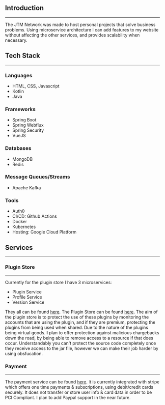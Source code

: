 ## Introduction
---
  
The JTM Network was made to host personal projects that solve business problems. Using microservice architecture I can add features to my website without affecting the other services, and provides scalability when necessary.

## Tech Stack
---

### Languages
- HTML, CSS, Javascript
- Kotlin
- Java

### Frameworks
- Spring Boot
- Spring Webflux
- Spring Security
- VueJS

### Databases
- MongoDB
- Redis

### Message Queues/Streams
- Apache Kafka

### Tools
- Auth0
- CI/CD: Github Actions
- Docker
- Kubernetes
- Hosting: Google Cloud Platform

## Services
---

### Plugin Store
---

Currently for the plugin store I have 3 microservices:
  - Plugin Service
  - Profile Service
  - Version Service

They all can be found [here](https://github.com/JTM-Network/minecraft-service). The Plugin Store can be found [here](https://www.jtm-network.com/products/store). The aim of the plugin store is to protect the use of these plugins by monitoring the accounts that are using the plugin, and if they are premium, protecting the plugins from being used when shared. Due to the nature of the plugins being virtual goods. I plan to offer protection against malicious chargebacks down the road, by being able to remove access to a resource if that does occur. Understandably you can't protect the source code completely once they receive access to the jar file, however we can make their job harder by using obsfucation.

### Payment
---

The payment service can be found [here](https://github.com/JTM-Network/payment-service). It is currently integrated with stripe which offers one time payments & subscriptions, using debit/credit cards securely. It does not transfer or store user info & card data in order to be PCI Compliant. I plan to add Paypal support in the near future.


